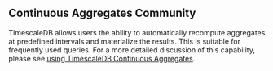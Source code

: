 ## Continuous Aggregates <tag type="community">Community</tag>

TimescaleDB allows users the ability to automatically recompute aggregates
at predefined intervals and materialize the results. This is suitable for
frequently used queries. For a more detailed discussion of this capability,
please see [using TimescaleDB Continuous Aggregates][using-continuous-aggs].


[using-continuous-aggs]: /timescaledb/overview/core-concepts/continuous-aggregates
